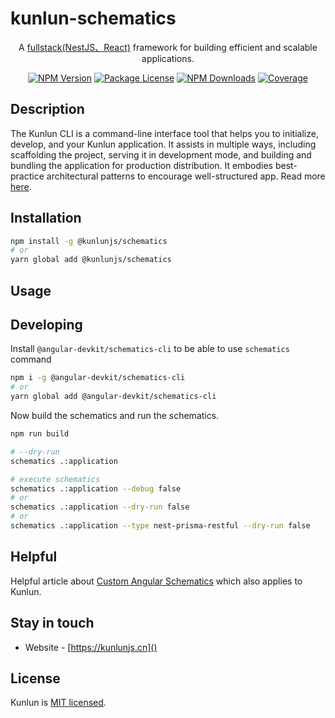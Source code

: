 # kunlun-schematics

<p align="center">A <a href="http://nodejs.org" target="blank">fullstack(NestJS、React)</a> framework for building efficient and scalable applications.</p>
    <p align="center">
<a href="https://www.npmjs.com/org/kunlunjs"><img src="https://img.shields.io/npm/v/@kunlunjs/schematics.svg" alt="NPM Version" /></a>
<a href="https://www.npmjs.com/org/kunlunjs"><img src="https://img.shields.io/npm/l/@kunlunjs/schematics.svg" alt="Package License" /></a>
<a href="https://www.npmjs.com/org/kunlunjs"><img src="https://img.shields.io/npm/dm/@kunlunjs/schematics.svg" alt="NPM Downloads" /></a>
  <a href="https://coveralls.io/github/turing-fe/kunlun-schematics?branch=master" target="_blank"><img src="https://coveralls.io/repos/github/turing-fe/kunlun-schematics/badge.svg?branch=master#9" alt="Coverage" /></a>

## Description

The Kunlun CLI is a command-line interface tool that helps you to initialize, develop, and your Kunlun application.
It assists in multiple ways, including scaffolding the project, serving it in development mode, and building and bundling the application for production distribution.
It embodies best-practice architectural patterns to encourage well-structured app. Read more [here]().

## Installation

```bash
npm install -g @kunlunjs/schematics
# or
yarn global add @kunlunjs/schematics
```

## Usage

## Developing

Install `@angular-devkit/schematics-cli` to be able to use `schematics` command

```bash
npm i -g @angular-devkit/schematics-cli
# or
yarn global add @angular-devkit/schematics-cli
```

Now build the schematics and run the schematics.

```bash
npm run build

# --dry-run
schematics .:application

# execute schematics
schematics .:application --debug false
# or
schematics .:application --dry-run false
# or
schematics .:application --type nest-prisma-restful --dry-run false
```

## Helpful

Helpful article about [Custom Angular Schematics](https://medium.com/@tomastrajan/total-guide-to-custom-angular-schematics-5c50cf90cdb4) which also applies to Kunlun.

## Stay in touch

- Website - [https://kunlunjs.cn]()

## License

Kunlun is [MIT licensed](LICENSE).
